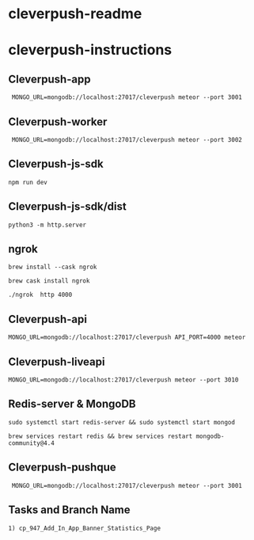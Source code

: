 # cleverpush-readme

# cleverpush-instructions

## Cleverpush-app
``` MONGO_URL=mongodb://localhost:27017/cleverpush meteor --port 3001```

## Cleverpush-worker
``` MONGO_URL=mongodb://localhost:27017/cleverpush meteor --port 3002```

## Cleverpush-js-sdk
``` npm run dev ```

## Cleverpush-js-sdk/dist
``` python3 -m http.server ```

## ngrok
``` brew install --cask ngrok ```

``` brew cask install ngrok ```

``` ./ngrok  http 4000 ```

## Cleverpush-api
``` MONGO_URL=mongodb://localhost:27017/cleverpush API_PORT=4000 meteor ```

## Cleverpush-liveapi
``` MONGO_URL=mongodb://localhost:27017/cleverpush meteor --port 3010 ```

## Redis-server & MongoDB
``` sudo systemctl start redis-server && sudo systemctl start mongod ```

``` brew services restart redis && brew services restart mongodb-community@4.4 ```

## Cleverpush-pushque
``` MONGO_URL=mongodb://localhost:27017/cleverpush meteor --port 3001```

## Tasks and Branch Name
``` 1) cp_947_Add_In_App_Banner_Statistics_Page ``` 
